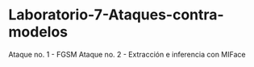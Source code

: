 # Laboratorio-7-Ataques-contra-modelos

Ataque no. 1 - FGSM
Ataque no. 2 - Extracción e inferencia con MIFace
